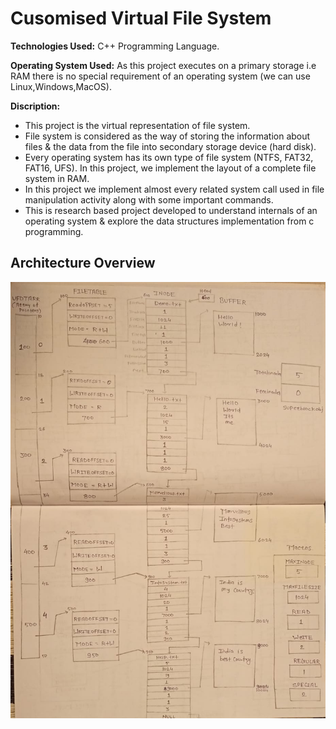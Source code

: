# Cusomised Virtual File System

**Technologies Used:** C++ Programming Language.

**Operating System Used:** As this project executes on a primary storage i.e RAM there is no special requirement of an operating system (we can use Linux,Windows,MacOS).

**Discription:** 
- This project is the virtual representation of file system.
- File system is considered as the way of storing the information about files & the data from the file into secondary storage device (hard disk).
- Every operating system has its own type of file system (NTFS, FAT32, FAT16, UFS). In this project, we implement the layout of a complete file system in RAM.
- In this project we implement almost every related system call used in file manipulation activity along with some important commands.
- This is research based project developed to understand internals of an operating system & explore the data structures implementation from c programming.

## Architecture Overview

![File System structure-hardisk](images/filesystem-hardisk.jpeg)

